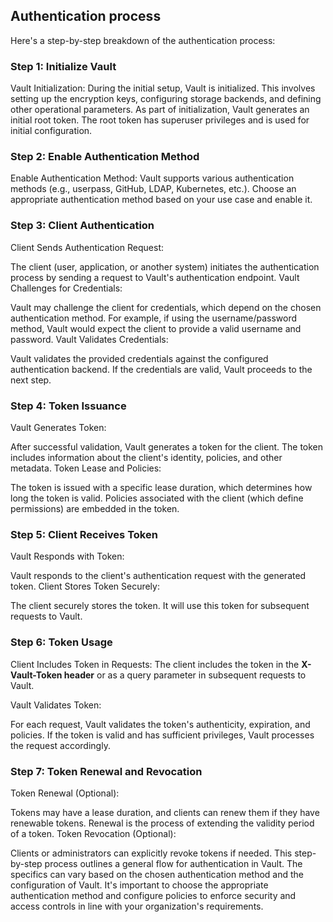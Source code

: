 ## Authentication process

Here's a step-by-step breakdown of the authentication process:

### Step 1: Initialize Vault
Vault Initialization:
During the initial setup, Vault is initialized. This involves setting up the encryption keys, configuring storage backends, and defining other operational parameters.
As part of initialization, Vault generates an initial root token. The root token has superuser privileges and is used for initial configuration.

### Step 2: Enable Authentication Method
Enable Authentication Method:
Vault supports various authentication methods (e.g., userpass, GitHub, LDAP, Kubernetes, etc.).
Choose an appropriate authentication method based on your use case and enable it.

### Step 3: Client Authentication
Client Sends Authentication Request:

The client (user, application, or another system) initiates the authentication process by sending a request to Vault's authentication endpoint.
Vault Challenges for Credentials:

Vault may challenge the client for credentials, which depend on the chosen authentication method.
For example, if using the username/password method, Vault would expect the client to provide a valid username and password.
Vault Validates Credentials:

Vault validates the provided credentials against the configured authentication backend.
If the credentials are valid, Vault proceeds to the next step.

### Step 4: Token Issuance
Vault Generates Token:

After successful validation, Vault generates a token for the client.
The token includes information about the client's identity, policies, and other metadata.
Token Lease and Policies:

The token is issued with a specific lease duration, which determines how long the token is valid.
Policies associated with the client (which define permissions) are embedded in the token.

### Step 5: Client Receives Token
Vault Responds with Token:

Vault responds to the client's authentication request with the generated token.
Client Stores Token Securely:

The client securely stores the token. It will use this token for subsequent requests to Vault.

### Step 6: Token Usage
Client Includes Token in Requests:
The client includes the token in the **X-Vault-Token header** or as a query parameter in subsequent requests to Vault.

Vault Validates Token:

For each request, Vault validates the token's authenticity, expiration, and policies.
If the token is valid and has sufficient privileges, Vault processes the request accordingly.

### Step 7: Token Renewal and Revocation
Token Renewal (Optional):

Tokens may have a lease duration, and clients can renew them if they have renewable tokens.
Renewal is the process of extending the validity period of a token.
Token Revocation (Optional):

Clients or administrators can explicitly revoke tokens if needed.
This step-by-step process outlines a general flow for authentication in Vault. The specifics can vary based on the chosen authentication method and the configuration of Vault. It's important to choose the appropriate authentication method and configure policies to enforce security and access controls in line with your organization's requirements.
